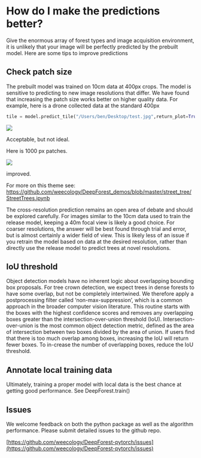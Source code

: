 # How do I make the predictions better?

Give the enormous array of forest types and image acquisition environment, it is unlikely that your image will be perfectly predicted by the prebuilt model. Here are some tips to improve predictions

## Check patch size

The prebuilt model was trained on 10cm data at 400px crops. The model is sensitive to predicting to new image resolutions that differ. We have found that increasing the patch size works better on higher quality data. For example, here is a drone collected data at the standard 400px

```python
tile = model.predict_tile("/Users/ben/Desktop/test.jpg",return_plot=True,patch_overlap=0,iou_threshold=0.05,patch_size=400)
```

![](../www/example_patch400.png)

Acceptable, but not ideal.


Here is 1000 px patches.

![](../www/example_patch1000.png)


improved.

For more on this theme see:
https://github.com/weecology/DeepForest_demos/blob/master/street_tree/StreetTrees.ipynb

The cross-resolution prediction remains an open area of debate and should be explored carefully. For images similar to the 10cm data used to train the release model, keeping a 40m focal view is likely a good choice. For coarser resolutions, the answer will be best found through trial and error, but is almost certainly a wider field of view. This is likely less of an issue if you retrain the model based on data at the desired resolution, rather than directly use the release model to predict trees at novel resolutions.

## IoU threshold

Object detection models have no inherent logic about overlapping bounding box proposals. For tree crown detection, we expect trees in dense forests to have some overlap, but not be completely intertwined. We therefore apply a postprocessing filter called ‘non-max-suppression’, which is a common approach in the broader computer vision literature. This routine starts with the boxes with the highest confidence scores and removes any overlapping boxes greater than the intersection-over-union threshold (IoU). Intersection-over-union is the most common object detection metric, defined as the area of intersection between two boxes divided by the area of union. If users find that there is too much overlap among boxes, increasing the IoU will return fewer boxes. To in-crease the number of overlapping boxes, reduce the IoU threshold.

## Annotate local training data

Ultimately, training a proper model with local data is the best chance at getting good performance. See DeepForest.train()

## Issues

We welcome feedback on both the python package as well as the algorithm performance. Please submit detailed issues to the github repo.

[https://github.com/weecology/DeepForest-pytorch/issues](https://github.com/weecology/DeepForest-pytorch/issues)